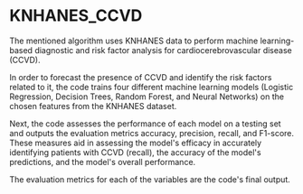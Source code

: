 # KNHANES_CCVD

The mentioned algorithm uses KNHANES data to perform machine learning-based diagnostic and risk factor analysis for cardiocerebrovascular disease (CCVD).

In order to forecast the presence of CCVD and identify the risk factors related to it, the code trains four different machine learning models (Logistic Regression, Decision Trees, Random Forest, and Neural Networks) on the chosen features from the KNHANES dataset.


Next, the code assesses the performance of each model on a testing set and outputs the evaluation metrics accuracy, precision, recall, and F1-score. These measures aid in assessing the model's efficacy in accurately identifying patients with CCVD (recall), the accuracy of the model's predictions, and the model's overall performance.

The evaluation metrics for each of the variables are the code's final output.
